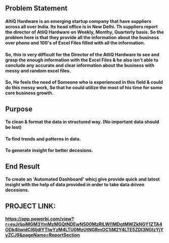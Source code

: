 ##  Problem Statement
#### AltiQ Hardware is an emerging startup company that have suppliers across all over India. Its head office is in New Delhi. Th suppliers report the director of AtliQ Hardware on Weekly, Monthy, Quarterly basis. So the problem here is that they provide all the information about the business over phone and 100's of Excel Files filled with all the information.
#### So, this is very difficult for the Director of the AtliQ Hardware to see and grasp the enough information with the Excel Files & he also isn't able to conclude any accurate and clear information about the business with messy and random excel files. 
#### So, He feels the need of Someone who is experienced in this field & could do this messy work, So that he could utilize the most of his time for some core business growth.

## Purpose
#### To clean & format the data in structured way. (No important data should be lost)
#### To find trends and patterns in data.
#### To generate insight for better decesions.

## End Result
#### To create an 'Automated Dashboard' whicj give provide quick and latest insight with the help of data provided in order to take data driven decesions.

## PROJECT LINK:
#### https://app.powerbi.com/view?r=eyJrIjoiMGM3YmMzMGQtNDEwNS00MzRlLWI1MDgtMWZkNGY1ZTA4ODk4IiwidCI6IjdlYTIwYzM4LTU0MzUtNGRmOC1iM2Y4LTE5ZDI3NGIzYjYyZCJ9&pageName=ReportSection
